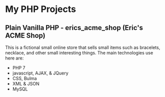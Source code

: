 # My PHP Projects

## **Plain Vanilla PHP - erics_acme_shop  (Eric's ACME Shop)**<br>
This is a fictional small online store that sells small items such as bracelets, necklace, and other small interesting things. The main technologies use here are:<br>
	<ul>
		<li>PHP 7</li>
		<li>javascript, AJAX, & JQuery</li>
		<li>CSS, Bulma</li>
		<li>XML & JSON</li>
		<li>MySQL</li>
	</ul>
